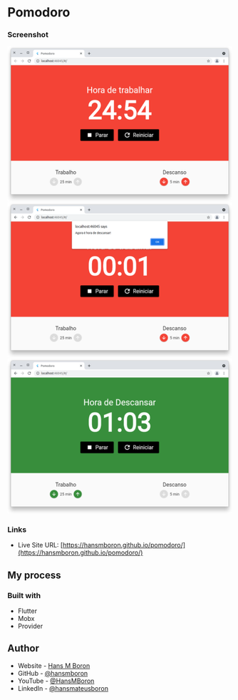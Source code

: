 # Pomodoro

### Screenshot

![Work time](./print1.png)
![Alert](./print2.png)
![Rest time](./print3.png)


### Links

- Live Site URL: [https://hansmboron.github.io/pomodoro/](https://hansmboron.github.io/pomodoro/)

## My process

### Built with

- Flutter
- Mobx
- Provider

## Author

- Website - [Hans M Boron](https://www.mehsys.com.br)
- GitHub - [@hansmboron](https://www.github.com/hansmboron)
- YouTube - [@HansMBoron](https://www.youtube.com/c/HansMBoron)
- LinkedIn - [@hansmateusboron](https://www.linkedin.com/in/hansmateusboron/)
